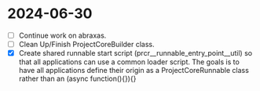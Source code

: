 # 2024-06-30
- [ ] Continue work on abraxas.
- [ ] Clean Up/Finish ProjectCoreBuilder class.
- [x] Create shared runnable start script (prcr__runnable_entry_point__util) so that all applications can use a common loader script.  The goals is to have all applications define their origin as a ProjectCoreRunnable class rather than an (async function(){}){}
